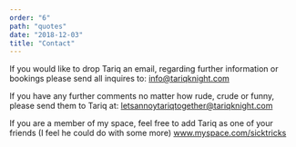 ```yaml
---
order: "6"
path: "quotes"
date: "2018-12-03"
title: "Contact"
---
```


If you would like to drop Tariq an email, regarding further information or bookings please send all inquires to: info@tariqknight.com

If you have any further comments no matter how rude, crude or funny, please send them to Tariq at: letsannoytariqtogether@tariqknight.com

If you are a member of my space, feel free to add Tariq as one of your friends (I feel he could do with some more) www.myspace.com/sicktricks